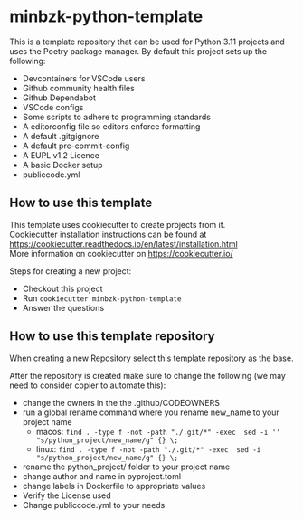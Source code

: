 # minbzk-python-template
This is a template repository that can be used for Python 3.11 projects and uses the Poetry package manager. By default this project sets up the following:

* Devcontainers for VSCode users
* Github community health files
* Github Dependabot
* VSCode configs
* Some scripts to adhere to programming standards
* A editorconfig file so editors enforce formatting
* A default .gitgignore
* A default pre-commit-config
* A EUPL v1.2 Licence
* A basic Docker setup
* publiccode.yml

## How to use this template
This template uses cookiecutter to create projects from it.  
Cookiecutter installation instructions can be found at https://cookiecutter.readthedocs.io/en/latest/installation.html  
More information on cookiecutter on https://cookiecutter.io/

Steps for creating a new project: 
* Checkout this project
* Run ```cookiecutter minbzk-python-template```
* Answer the questions

## How to use this template repository

When creating a new Repository select this template repository as the base.

After the repository is created make sure to change the following (we may need to consider copier to automate this):

* change the owners in the the .github/CODEOWNERS
* run a global rename command where you rename new_name to your project name
    * macos: `find . -type f -not -path "./.git/*" -exec  sed -i '' "s/python_project/new_name/g" {} \;`
    * linux: `find . -type f -not -path "./.git/*" -exec  sed -i "s/python_project/new_name/g" {} \;`
* rename the python_project/ folder to your project name
* change author and name in pyproject.toml
* change labels in Dockerfile to appropriate values
* Verify the License used
* Change publiccode.yml to your needs

